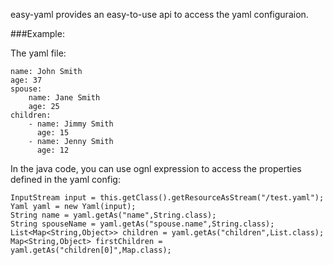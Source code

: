 
easy-yaml provides an easy-to-use api to access the yaml configuraion.

###Example:

The yaml file:

    name: John Smith
    age: 37
    spouse:
        name: Jane Smith
        age: 25
    children:
        - name: Jimmy Smith
          age: 15
        - name: Jenny Smith
          age: 12
          
In the java code, you can use ognl expression to access the properties defined in the yaml config:

    InputStream input = this.getClass().getResourceAsStream("/test.yaml");
    Yaml yaml = new Yaml(input);
    String name = yaml.getAs("name",String.class);
    String spouseName = yaml.getAs("spouse.name",String.class);
    List<Map<String,Object>> children = yaml.getAs("children",List.class);
    Map<String,Object> firstChildren = yaml.getAs("children[0]",Map.class);




